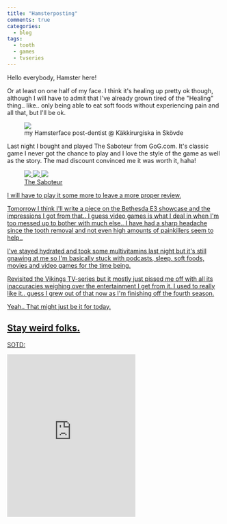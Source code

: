 ```yaml
---
title: "Hamsterposting"
comments: true
categories:
  - blog
tags:
  - tooth
  - games
  - tvseries
---
```

Hello everybody, Hamster here! 

Or at least on one half of my face. 
I think it's healing up pretty ok though, although I will have to admit that I've already grown tired of the "Healing" thing.. like.. only being able to eat soft foods without experiencing pain and all that, but I'll be ok. 

<figure class="half">
    <a href="https://github.com/dotMavriQ/dotmavriq.github.io/blob/master/assets/Camera/20180510_hamster.jpg?raw=true"><img src="https://github.com/dotMavriQ/dotmavriq.github.io/blob/master/assets/Camera/20180510_hamster.jpg?raw=true"></a>
    <figcaption>my Hamsterface post-dentist @ Käkkirurgiska in Skövde</figcaption>
</figure>

Last night I bought and played The Saboteur from GoG.com. It's classic game I never got the chance to play and I love the style of the game as well as the story. The mad discount convinced me it was worth it, haha! 

<figure class="third">
<a href="https://github.com/dotMavriQ/dotmavriq.github.io/blob/master/assets/Camera/20180609_saboteur1.jpg?raw=true">
	<img src="https://github.com/dotMavriQ/dotmavriq.github.io/blob/master/assets/Camera/20180609_saboteur1.jpg?raw=true">
<a href="https://github.com/dotMavriQ/dotmavriq.github.io/blob/master/assets/Camera/20180609_saboteur2.jpg.jpg?raw=true">
	<img src="https://github.com/dotMavriQ/dotmavriq.github.io/blob/master/assets/Camera/20180609_saboteur2.jpg?raw=true">
<a href="https://github.com/dotMavriQ/dotmavriq.github.io/blob/master/assets/Camera/20180609_saboteur3.jpg?raw=true">
	<img src="https://github.com/dotMavriQ/dotmavriq.github.io/blob/master/assets/Camera/20180609_saboteur3.jpg?raw=true">
	<figcaption>The Saboteur</figcaption>
</figure>

I will have to play it some more to leave a more proper review.  

Tomorrow I think I'll write a piece on the Bethesda E3 showcase and the impressions I got from that.. I guess video games is what I deal in when I'm too messed up to bother with much else.. I have had a sharp headache since the tooth removal and not even high amounts of painkillers seem to help..

I've stayed hydrated and took some multivitamins last night but it's still gnawing at me so I'm basically stuck with podcasts, sleep, soft foods, movies and video games for the time being. 

Revisited the Vikings TV-series but it mostly just pissed me off with all its inaccuracies weighing over the entertainment I get from it. I used to really like it.. guess I grew out of that now as I'm finishing off the fourth season. 

Yeah.. That might just be it for today.

Stay weird folks. 
---
SOTD:
<iframe src="https://open.spotify.com/embed?uri=spotify:track:0Puj4YlTm6xNzDDADXHMI9" width="300" height="380" frameborder="0" allowtransparency="true" allow="encrypted-media"></iframe>